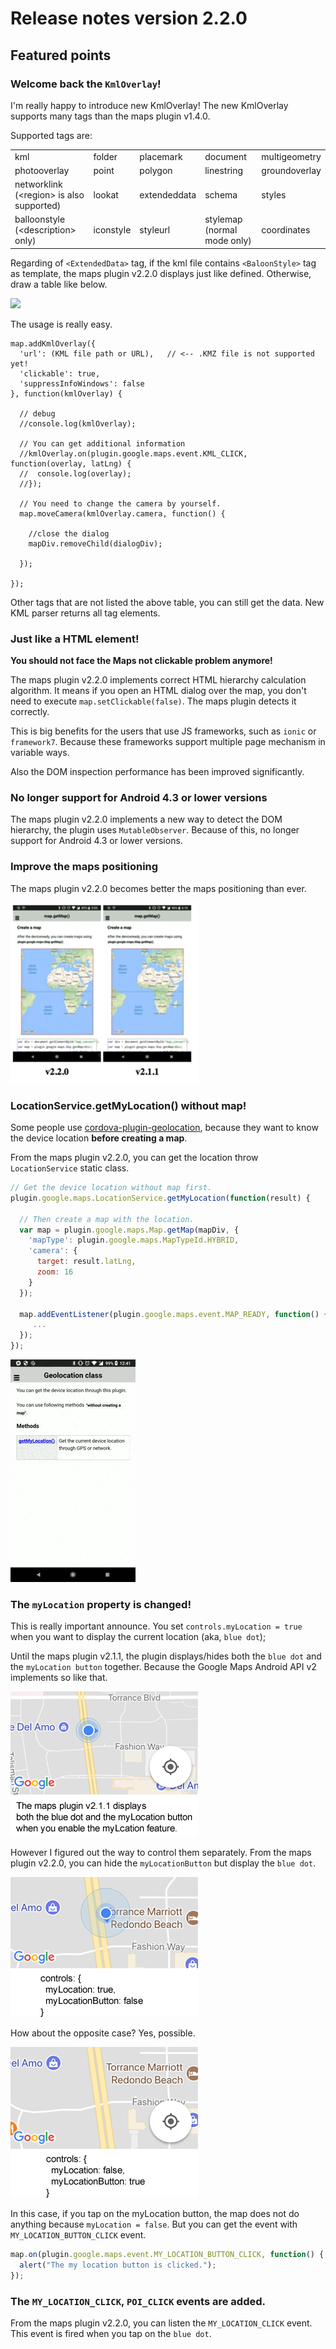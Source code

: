# Release notes version 2.2.0

Featured points
------------------------------------------------------------------------

### Welcome back the `KmlOverlay`!

I'm really happy to introduce new KmlOverlay!
The new KmlOverlay supports many tags than the maps plugin v1.4.0.

Supported tags are:
<table>
<tr>
  <td>kml</td><td>folder</td><td>placemark</td><td>document</td><td>multigeometry</td>
</tr>
<tr>
  <td>photooverlay</td><td>point</td><td>polygon</td><td>linestring</td><td>groundoverlay</td>
</tr>
<tr>
  <td>networklink<br>(&lt;region&gt; is also supported)</td><td>lookat</td><td>extendeddata</td><td>schema</td><td>styles</td>
</tr>
<tr>
  <td>balloonstyle<br>(&lt;description&gt; only)</td><td>iconstyle</td><td>styleurl</td><td>stylemap<br>(normal mode only)</td><td>coordinates</td>
</tr>
</table>

Regarding of `<ExtendedData>` tag, if the kml file contains `<BaloonStyle>` tag as template,
the maps plugin v2.2.0 displays just like defined. Otherwise, draw a table like below.

![](kmlOverlay_demo.gif)

The usage is really easy.

```
map.addKmlOverlay({
  'url': (KML file path or URL),   // <-- .KMZ file is not supported yet!
  'clickable': true,
  'suppressInfoWindows': false
}, function(kmlOverlay) {

  // debug
  //console.log(kmlOverlay);

  // You can get additional information
  //kmlOverlay.on(plugin.google.maps.event.KML_CLICK, function(overlay, latLng) {
  //  console.log(overlay);
  //});

  // You need to change the camera by yourself.
  map.moveCamera(kmlOverlay.camera, function() {

    //close the dialog
    mapDiv.removeChild(dialogDiv);

  });

});
```

Other tags that are not listed the above table, you can still get the data.
New KML parser returns all tag elements.



### Just like a HTML element!

**You should not face the Maps not clickable problem anymore!**

The maps plugin v2.2.0 implements correct HTML hierarchy calculation algorithm.
It means if you open an HTML dialog over the map, you don't need to execute `map.setClickable(false)`.
The maps plugin detects it correctly.

This is big benefits for the users that use JS frameworks, such as `ionic` or `framework7`.
Because these frameworks support multiple page mechanism in variable ways.

Also the DOM inspection performance has been improved significantly.

### No longer support for Android 4.3 or lower versions

The maps plugin v2.2.0 implements a new way to detect the DOM hierarchy,
the plugin uses `MutableObserver`. Because of this, no longer support for Android 4.3 or lower versions.

### Improve the maps positioning

The maps plugin v2.2.0 becomes better the maps positioning than ever.

![](scroll.gif)

### LocationService.getMyLocation() without map!

Some people use [cordova-plugin-geolocation](https://github.com/apache/cordova-plugin-geolocation), because they want to know the device location **before creating a map**.

From the maps plugin v2.2.0, you can get the location throw `LocationService` static class.

```js
// Get the device location without map first.
plugin.google.maps.LocationService.getMyLocation(function(result) {

  // Then create a map with the location.
  var map = plugin.google.maps.Map.getMap(mapDiv, {
    'mapType': plugin.google.maps.MapTypeId.HYBRID,
    'camera': {
      target: result.latLng,
      zoom: 16
    }
  });

  map.addEventListener(plugin.google.maps.event.MAP_READY, function() {
     ...
  });
});
```

![](location_service_demo.gif)

### The `myLocation` property is changed!

This is really important announce. You set `controls.myLocation = true` when you want to display the current location (aka, `blue dot`);

Until the maps plugin v2.1.1, the plugin displays/hides both the `blue dot` and the `myLocation button` together.
Because the Google Maps Android API v2 implements so like that.

![](mylocation_v2.1.1.png)

However I figured out the way to control them separately.
From the maps plugin v2.2.0, you can hide the `myLocationButton` but display the `blue dot`.

![](mylocation_v2.2.0-a.png)

How about the opposite case? Yes, possible.

![](mylocation_v2.2.0-b.png)

In this case, if you tap on the myLocation button, the map does not do anything because `myLocation = false`. But you can get the event with `MY_LOCATION_BUTTON_CLICK` event.

```js
map.on(plugin.google.maps.event.MY_LOCATION_BUTTON_CLICK, function() {
  alert("The my location button is clicked.");
});
```

### The `MY_LOCATION_CLICK`, `POI_CLICK` events are added.

From the maps plugin v2.2.0, you can listen the `MY_LOCATION_CLICK` event.
This event is fired when you tap on the `blue dot`.
